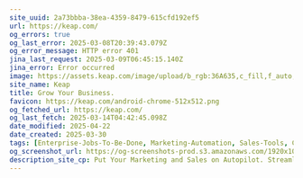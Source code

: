 ```yaml
---
site_uuid: 2a73bbba-38ea-4359-8479-615cfd192ef5
url: https://keap.com/
og_errors: true
og_last_error: 2025-03-08T20:39:43.079Z
og_error_message: HTTP error 401
jina_last_request: 2025-03-09T06:45:15.140Z
jina_error: Error occurred
image: https://assets.keap.com/image/upload/b_rgb:36A635,c_fill,f_auto,g_face,h_630,q_95,w_1200/v1670527188/keap/default-social-image.webp
site_name: Keap
title: Grow Your Business.
favicon: https://keap.com/android-chrome-512x512.png
og_fetched_url: https://keap.com/
og_last_fetch: 2025-03-14T04:42:45.098Z
date_modified: 2025-04-22
date_created: 2025-03-30
tags: [Enterprise-Jobs-To-Be-Done, Marketing-Automation, Sales-Tools, Check-It-Out]
og_screenshot_url: https://og-screenshots-prod.s3.amazonaws.com/1920x1080/80/false/4f187d323308bec26ee1ff77aaf91da6bf7af8a8129ff036f52f899e2030d612.jpeg
description_site_cp: Put Your Marketing and Sales on Autopilot. Streamline your business with industry-leading marketing automation software
---
```














































